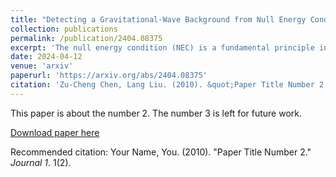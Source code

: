 ```yaml
---
title: "Detecting a Gravitational-Wave Background from Null Energy Condition Violation: Prospects for Taiji"
collection: publications
permalink: /publication/2404.08375
excerpt: 'The null energy condition (NEC) is a fundamental principle in general relativity, and its violation could leave discernible signatures in gravitational waves (GWs). '
date: 2024-04-12
venue: 'arxiv'
paperurl: 'https://arxiv.org/abs/2404.08375'
citation: 'Zu-Cheng Chen, Lang Liu. (2010). &quot;Paper Title Number 2.&quot; <i>Journal 1</i>. 1(2).'
---
```

This paper is about the number 2. The number 3 is left for future work.

[Download paper here](https://arxiv.org/pdf/2404.08375)

Recommended citation: Your Name, You. (2010). "Paper Title Number 2." <i>Journal 1</i>. 1(2).